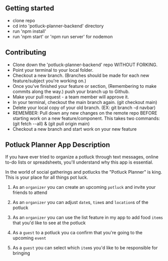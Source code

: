 ## Getting started
- clone repo
- cd into 'potluck-planner-backend' directory
- run 'npm install'
- run 'npm start' or 'npm run server' for nodemon

## Contributing
- Clone down the 'potluck-planner-backend' repo WITHOUT FORKING.
- Point your terminal to your local folder.
- Checkout a new branch. (Branches should be made for each new feature/subject you're working on.)
- Once you've finished your feature or section, (Remembering to make commits along the way.) push your branch up to Github.
- Make your pull request - a team member will approve it.
- In your terminal, checkout the main branch again. (git checkout main)
- Delete your local copy of your old branch. (EX: git branch -d navbar)
- REMEMBER: Pull down any new changes on the remote repo BEFORE starting work on a new feature/component. This takes two commands: (git fetch --all) & (git pull origin main)
- Checkout a new branch and start work on your new feature


## Potluck Planner App Description
If you have ever tried to organize a potluck through text messages, online to-do lists or spreadsheets, you'll understand why this app is essential. 

In the world of social gatherings and potlucks the "Potluck Planner" is king. This is your place for all things pot luck.

1. As an `organizer` you can create an upcoming `potluck` and invite your friends to attend

2. As an `organizer` you can adjust `date`s, `time`s and `location`s of the potluck

3. As an `organizer` you can use the list feature in my app to add food `items` that you'd like to see at the potluck

4. As a `guest` to a potluck you ca confirm that you're going to the upcoming `event`

5. As a `guest` you can select which `item`s you'd like to be responsible for bringing
